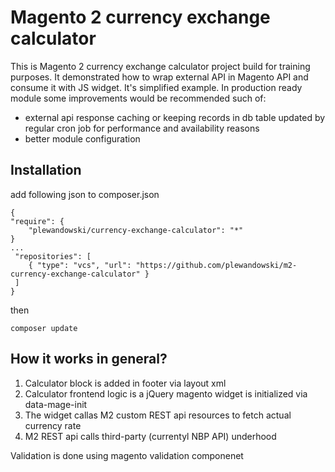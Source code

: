 # Magento 2 currency exchange calculator

This is Magento 2 currency exchange calculator project build for training purposes. It demonstrated how to wrap external API in Magento API and consume it with JS widget.
It's simplified example. In production ready module some improvements would be recommended such of:
- external api response caching or keeping records in db table updated by regular cron job for performance and availability reasons
- better module configuration


## Installation
add following json to composer.json

```
{
"require": {
    "plewandowski/currency-exchange-calculator": "*"
}
...
 "repositories": [
    { "type": "vcs", "url": "https://github.com/plewandowski/m2-currency-exchange-calculator" }
 ]
}
```

then
```
composer update
```
## How it works in general?
1. Calculator block is added in footer via layout xml
2. Calculator frontend logic is a jQuery magento widget is initialized via data-mage-init
3. The widget callas M2 custom REST api resources to fetch actual currency rate
4. M2 REST api calls third-party (currentyl NBP API) underhood

Validation is done using magento validation componenet


